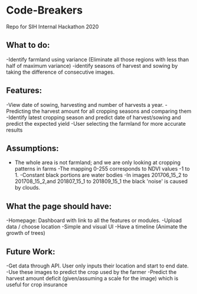# Code-Breakers
Repo for SIH Internal Hackathon 2020

## What to do:
-Identify farmland using variance (Eliminate all those regions with less than half of maximum variance)
-identify seasons of harvest and sowing by taking the difference of consecutive images. 

## Features:
-View date of sowing, harvesting and number of harvests a year.
-Predicting the harvest amount for all cropping seasons and comparing them
-Identify latest cropping season and predict date of harvest/sowing and predict the expected yield
-User selecting the farmland for more accurate results

## Assumptions:
- The whole area is not farmland; and we are only looking at cropping patterns in farms
-The mapping 0-255 corresponds to NDVI values -1 to 1.
-Constant black portions are water bodies
-In images 201706_15_2 to 201708_15_2,and 201807_15_1 to 201809_15_1  the black 'noise' is caused by clouds.

## What the page should have:
-Homepage: Dashboard with link to all the features or modules.
-Upload data / choose location
-Simple and visual UI
-Have a timeline (Animate the growth of trees) 

## Future Work:
-Get data through API. User only inputs their location and start to end date.
-Use these images to predict the crop used by the farmer
-Predict the harvest amount deficit (given/assuming a scale for the image) which is useful for crop insurance



